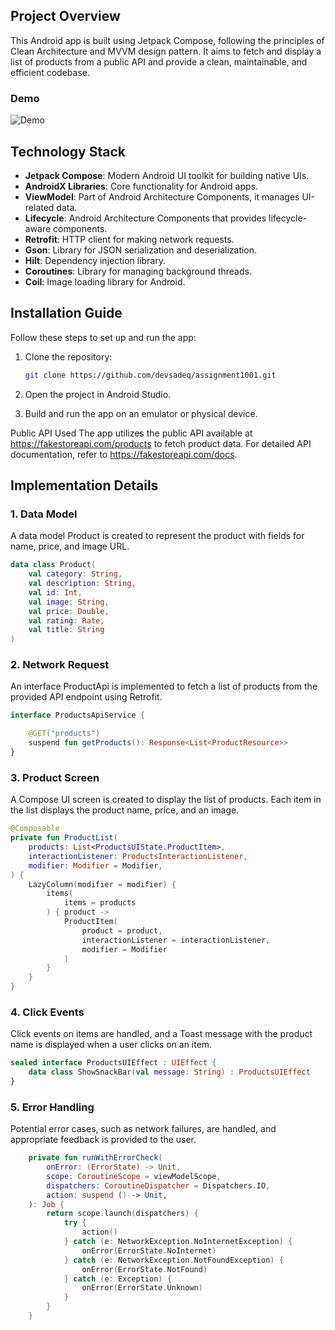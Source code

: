 ## Project Overview

This Android app is built using Jetpack Compose, following the principles of Clean Architecture and MVVM design pattern. It aims to fetch and display a list of products from a public API and provide a clean, maintainable, and efficient codebase.

### Demo

![Demo](https://i.imgur.com/rKQWbw4.gif)

## Technology Stack

- **Jetpack Compose**: Modern Android UI toolkit for building native UIs.
- **AndroidX Libraries**: Core functionality for Android apps.
- **ViewModel**: Part of Android Architecture Components, it manages UI-related data.
- **Lifecycle**: Android Architecture Components that provides lifecycle-aware components.
- **Retrofit**: HTTP client for making network requests.
- **Gson**: Library for JSON serialization and deserialization.
- **Hilt**: Dependency injection library.
- **Coroutines**: Library for managing background threads.
- **Coil**: Image loading library for Android.

## Installation Guide

Follow these steps to set up and run the app:

1. Clone the repository:

   ```bash
   git clone https://github.com/devsadeq/assignment1001.git
2. Open the project in Android Studio.

3. Build and run the app on an emulator or physical device.


Public API Used
The app utilizes the public API available at https://fakestoreapi.com/products to fetch product data. For detailed API documentation, refer to https://fakestoreapi.com/docs.

## Implementation Details
### 1. Data Model
A data model Product is created to represent the product with fields for name, price, and image URL.
```kotlin
data class Product(
    val category: String,
    val description: String,
    val id: Int,
    val image: String,
    val price: Double,
    val rating: Rate,
    val title: String
)
```
### 2. Network Request
An interface ProductApi is implemented to fetch a list of products from the provided API endpoint using Retrofit.

```kotlin
interface ProductsApiService {

    @GET("products")
    suspend fun getProducts(): Response<List<ProductResource>>
}
```
### 3. Product Screen
A Compose UI screen is created to display the list of products. Each item in the list displays the product name, price, and an image.
```kotlin
@Composable
private fun ProductList(
    products: List<ProductsUIState.ProductItem>,
    interactionListener: ProductsInteractionListener,
    modifier: Modifier = Modifier,
) {
    LazyColumn(modifier = modifier) {
        items(
            items = products
        ) { product ->
            ProductItem(
                product = product,
                interactionListener = interactionListener,
                modifier = Modifier
            )
        }
    }
}
```
### 4. Click Events
Click events on items are handled, and a Toast message with the product name is displayed when a user clicks on an item.
```kotlin
sealed interface ProductsUIEffect : UIEffect {
    data class ShowSnackBar(val message: String) : ProductsUIEffect
}
```

### 5. Error Handling
Potential error cases, such as network failures, are handled, and appropriate feedback is provided to the user.
```kotlin
    private fun runWithErrorCheck(
        onError: (ErrorState) -> Unit,
        scope: CoroutineScope = viewModelScope,
        dispatchers: CoroutineDispatcher = Dispatchers.IO,
        action: suspend () -> Unit,
    ): Job {
        return scope.launch(dispatchers) {
            try {
                action()
            } catch (e: NetworkException.NoInternetException) {
                onError(ErrorState.NoInternet)
            } catch (e: NetworkException.NotFoundException) {
                onError(ErrorState.NotFound)
            } catch (e: Exception) {
                onError(ErrorState.Unknown)
            }
        }
    }
```
